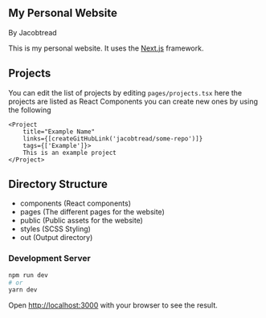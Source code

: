 ## My Personal Website
By Jacobtread

This is my personal website. It uses the [Next.js](https://nextjs.org/) framework.


## Projects
You can edit the list of projects by editing `pages/projects.tsx` here the projects
are listed as React Components you can create new ones by using the following 

```tsx
<Project
    title="Example Name"
    links={[createGitHubLink('jacobtread/some-repo')]}
    tags={['Example']}>
    This is an example project
</Project>
```

## Directory Structure

- components (React components)
- pages (The different pages for the website)
- public (Public assets for the website)
- styles (SCSS Styling)
- out (Output directory)


### Development Server

```bash
npm run dev
# or
yarn dev
```

Open [http://localhost:3000](http://localhost:3000) with your browser to see the result.

